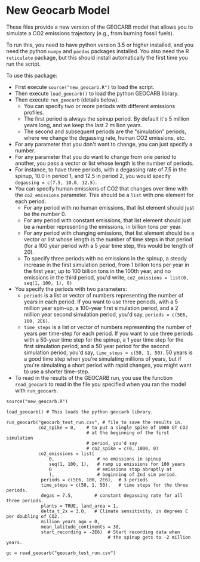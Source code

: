 # New Geocarb Model

These files provide a new version of the GEOCARB model that allows you to simulate a CO2 emissions trajectory
(e.g., from burning fossil fuels).

To run this, you need to have python version 3.5 or higher installed, and you need the python `numpy` and `pandas` packages installed.
You also need the R `reticulate` package, but this should install automatically the first time you run the script.

To use this package:

* First execute `source("new_geocarb.R")` to load the script.
* Then execute `load_geocarb()` to load the python GEOCARB library.
* Then execute `run_geocarb` (details below).
    * You can specify two or more periods with different emissions profiles.
    * The first period is always the spinup period. By default it's 5 million years long, and we keep the last 2 million years.
    * The second and subsequent periods are the "simulation" periods, where we change the degassing rate, human CO2 emissions, etc.
* For any parameter that you don't want to change, you can just specify a number.
* For any parameter that you do want to change from one period to another, you pass a vector or list whose length is the number of
  periods.
* For instance, to have three periods, with a degassing rate of 7.5 in the spinup, 10.0 in period 1, and 12.5 in period 2, you would
  specify `degassing = c(7.5, 10.0, 12.5)`.
* You can specify human emissions of CO2 that changes over time with the `co2_emissions` parameter. This should be a `list`
  with one element for each period.
    * For any period with no human emissions, that list element should just be the number 0.
    * For any period with constant emissions, that list element should just be a number representing the emissions, in
      billion tons per year.
    * For any period with changing emissions, that list element should be a vector or list whose length is the number of
      time steps in that period (for a 100 year period with a 5 year time step, this would be length of 20).
    * To specify three periods with no emissions in the spinup, a steady increase in the first simulation period,
      from 1 billion tons per year in the first year, up to 100 billion tons in the 100th year,
      and no emissions in the third period, you'd write,
      `co2_emissions = list(0, seq(1, 100, 1), 0)`
* You specify the periods with two parameters:
    * `periods` is a list or vector of numbers representing the number of years in each period. If you want to use
      three periods, with a 5 million year spin-up, a 100-year first simulation period, and a 2 million year second
      simulation period, you'd say, `periods = c(5E6, 100, 2E6)`.
    * `time_steps` is a list or vector of numbers representing the number of years per time-step for each period.
      If you want to use three periods with a 50-year time step for the spinup,
      a 1 year time step for the first simulation period, and a 50 year period for the second simulation period,
      you'd say, `time_steps = c(50, 1, 50)`. 50 years is a good time step when you're simulating millions of years,
      but if you're simulating a short period with rapid changes, you might want to use a shorter time-step.
* To read in the results of the GEOCARB run, you use the function `read_geocarb` to read in the file you specified when
  you ran the model with `run_geocarb`.

```
source("new_geocarb.R")

load_geocarb() # This loads the python geocarb library.

run_geocarb("geocarb_test_run.csv", # file to save the results in.
            co2_spike = 0,    # to put a single spike of 1000 GT CO2
                              # at the beginning of the first simulation
                              # period, you'd say
                              # co2_spike = c(0, 1000, 0)
            co2_emissions = list(
                0,                # no emissions in spinup
                seq(1, 100, 1),   # ramp up emissions for 100 years
                0                 # emissions stop abruptly at
                ),                # beginning of 2nd sim period.
             periods = c(5E6, 100, 2E6),  # 3 periods
             time_steps = c(50, 1, 50),   # time steps for the three periods.
             degas = 7.5,        # constant degassing rate for all three periods.
             plants = TRUE, land_area = 1,
             delta_t_2x = 3.0,   # Climate sensitivity, in degrees C per doubling of CO2.
             million_years_ago = 0,
             mean_latitude_continents = 30,
             start_recording = -2E6)  # Start recording data when
                                      # the spinup gets to -2 million years.

gc = read_geocarb("geocarb_test_run.csv")
```
